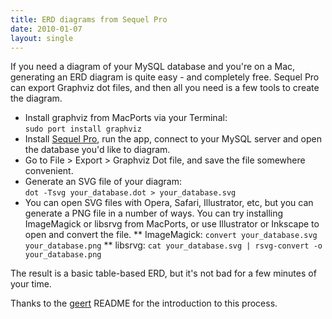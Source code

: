 ```yaml
---
title: ERD diagrams from Sequel Pro
date: 2010-01-07
layout: single
---
```


If you need a diagram of your MySQL database and you're on a Mac, generating an ERD diagram is quite easy - and completely free. Sequel Pro can export Graphviz dot files, and then all you need is a few tools to create the diagram.

* Install graphviz from MacPorts via your Terminal:<br />`sudo port install graphviz`
* Install [Sequel Pro](http://www.sequelpro.com/), run the app, connect to your MySQL server and open the database you'd like to diagram.
* Go to File > Export > Graphviz Dot file, and save the file somewhere convenient.
* Generate an SVG file of your diagram:<br />`dot -Tsvg your_database.dot > your_database.svg`
* You can open SVG files with Opera, Safari, Illustrator, etc, but you can generate a PNG file in a number of ways. You can try installing ImageMagick or libsrvg from MacPorts, or use Illustrator or Inkscape to open and convert the file.
** ImageMagick: `convert your_database.svg your_database.png`
** libsrvg: `cat your_database.svg | rsvg-convert -o your_database.png`

The result is a basic table-based ERD, but it's not bad for a few minutes of your time.

Thanks to the [geert](http://github.com/finalist/geert) README for the introduction to this process.
